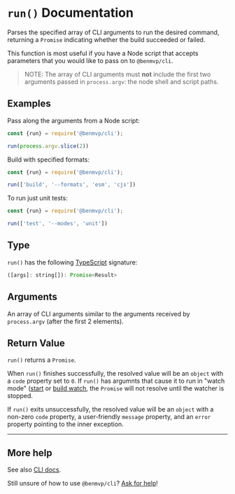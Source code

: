 # `run()` Documentation

Parses the specified array of CLI arguments to run the desired command, returning a `Promise` indicating whether the build succeeded or failed.

This function is most useful if you have a Node script that accepts parameters that you would like to pass on to `@benmvp/cli`.

> NOTE: The array of CLI arguments must **not** include the first two arguments passed in `process.argv`: the node shell and script paths.

## Examples

Pass along the arguments from a Node script:

```js
const {run} = require('@benmvp/cli');

run(process.argv.slice(2))
```

Build with specified formats:

```js
const {run} = require('@benmvp/cli');

run(['build', '--formats', 'esm', 'cjs'])
```

To run just unit tests:

```js
const {run} = require('@benmvp/cli');

run(['test', '--modes', 'unit'])
```

## Type

`run()` has the following [TypeScript](https://www.typescriptlang.org/) signature:

```js
([args]: string[]): Promise<Result>
```

## Arguments

An array of CLI arguments similar to the arguments received by `process.argv` (after the first 2 elements).

## Return Value

`run()` returns a `Promise`.

When `run()` finishes successfully, the resolved value will be an `object` with a `code` property set to `0`. If `run()` has argumnts that cause it to run in "watch mode" ([start](start.md) or [build watch](build.md#watch), the `Promise` will not resolve until the watcher is stopped.

If `run()` exits unsuccessfully, the resolved value will be an `object` with a non-zero `code` property, a user-friendly `message` property, and an `error` property pointing to the inner exception.

---

## More help

See also [CLI docs](../cli).

Still unsure of how to use `@benmvp/cli`? [Ask for help](https://github.com/benmvp/benmvp-cli/issues)!
